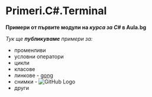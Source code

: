 # Primeri.C#.Terminal
**Примери от първите модули на _курса за C#_ в Aula.bg**

*Тук ще __публикуваме__ примери за:*

* променливи
* условни оператори
* цикли
* класове
* линкове - [gong](http://gong.bg)
* снимки - ![GitHub Logo](/images/logo.png)
* други